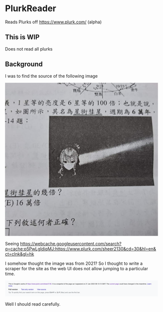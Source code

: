 # PlurkReader
Reads Plurks off https://www.plurk.com/ (alpha)

## This is WIP
Does not read all plurks

## Background
I was to find the source of the following image

![你想要醬汁嗎？](goal.jpg)

Seeing https://webcache.googleusercontent.com/search?q=cache:p5PwLgIdiqMJ:https://www.plurk.com/sheer2130&cd=30&hl=en&ct=clnk&gl=hk

I somehow thought the image was from 2021? So I thought to write a scraper for the site as the web UI does not allow jumping to a particular time. 

![Truth](bar.png)

Well I should read carefully. 
